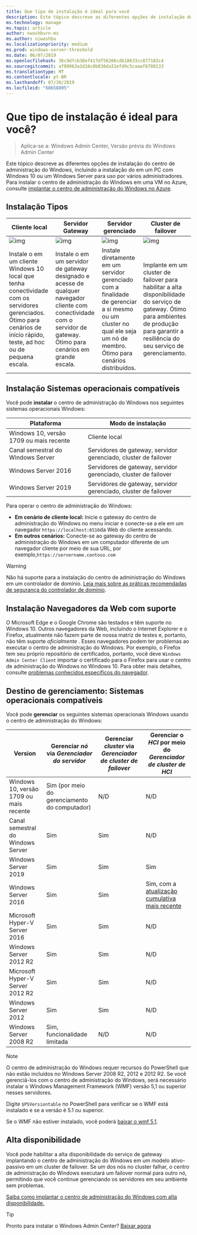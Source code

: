 ```yaml
---
title: Que tipo de instalação é ideal para você
description: Este tópico descreve as diferentes opções de instalação do centro de administração do Windows, incluindo a instalação do em um PC com Windows 10 ou um Windows Server para uso por vários administradores.
ms.technology: manage
ms.topic: article
author: nwashburn-ms
ms.author: niwashbu
ms.localizationpriority: medium
ms.prod: windows-server-threshold
ms.date: 06/07/2019
ms.openlocfilehash: 36c9dfcb38ef417df56206cdb18633cc877183c4
ms.sourcegitcommit: af80963a1d16c0b836da31efd9c5caaaf6708133
ms.translationtype: MT
ms.contentlocale: pt-BR
ms.lasthandoff: 07/30/2019
ms.locfileid: "68658895"
---
```

# <a name="what-type-of-installation-is-right-for-you"></a>Que tipo de instalação é ideal para você?

>Aplica-se a: Windows Admin Center, Versão prévia do Windows Admin Center

Este tópico descreve as diferentes opções de instalação do centro de administração do Windows, incluindo a instalação do em um PC com Windows 10 ou um Windows Server para uso por vários administradores. Para instalar o centro de administração do Windows em uma VM no Azure, consulte [implantar o centro de administração do Windows no Azure](../azure/deploy-wac-in-azure.md).

## <a name="installation-types"></a>Instalação Tipos

| Cliente local                                | Servidor Gateway                                  | Servidor gerenciado                               | Cluster de failover                           |
|---------------------------------------------|-------------------------------------------------|----------------------------------------------|--------------------------------------------|
| ![img](../media/deployment-options/W10.PNG) | ![img](../media/deployment-options/gateway.PNG) | ![img](../media/deployment-options/node.PNG) | ![img](../media/deployment-options/HA.png) |
| Instale o em um cliente Windows 10 local que tenha conectividade com os servidores gerenciados.  Ótimo para cenários de início rápido, teste, ad hoc ou de pequena escala. |Instale o em um servidor de gateway designado e acesse de qualquer navegador cliente com conectividade com o servidor de gateway.  Ótimo para cenários em grande escala. | Instale diretamente em um servidor gerenciado com a finalidade de gerenciar a si mesmo ou um cluster no qual ele seja um nó de membro.  Ótimo para cenários distribuídos. | Implante em um cluster de failover para habilitar a alta disponibilidade do serviço de gateway. Ótimo para ambientes de produção para garantir a resiliência do seu serviço de gerenciamento. |

## <a name="installation-supported-operating-systems"></a>Instalação Sistemas operacionais compatíveis

Você pode **instalar** o centro de administração do Windows nos seguintes sistemas operacionais Windows:

| **Plataforma**                       | **Modo de instalação** |
| -----------------------------------| --------------------- |
| Windows 10, versão 1709 ou mais recente  | Cliente local |
| Canal semestral do Windows Server | Servidores de gateway, servidor gerenciado, cluster de failover |
| Windows Server 2016                | Servidores de gateway, servidor gerenciado, cluster de failover |
| Windows Server 2019                | Servidores de gateway, servidor gerenciado, cluster de failover |

Para operar o centro de administração do Windows:

- **Em cenário de cliente local:** Inicie o gateway do centro de administração do Windows no menu iniciar e conecte-se a ele em um navegador `https://localhost:6516`da Web do cliente acessando.
- **Em outros cenários:** Conecte-se ao gateway do centro de administração do Windows em um computador diferente de um navegador cliente por meio de sua URL, por exemplo,`https://servername.contoso.com`

> [!WARNING]
> Não há suporte para a instalação do centro de administração do Windows em um controlador de domínio. [Leia mais sobre as práticas recomendadas de segurança do controlador de domínio](https://docs.microsoft.com/windows-server/identity/ad-ds/plan/security-best-practices/securing-domain-controllers-against-attack). 

## <a name="installation-supported-web-browsers"></a>Instalação Navegadores da Web com suporte

O Microsoft Edge e o Google Chrome são testados e têm suporte no Windows 10. Outros navegadores da Web, incluindo o Internet Explorer e o Firefox, atualmente não fazem parte de nossa matriz de testes e, portanto, não têm suporte *oficialmente* . Esses navegadores podem ter problemas ao executar o centro de administração do Windows. Por exemplo, o Firefox tem seu próprio repositório de certificados, portanto, você deve `Windows Admin Center Client` importar o certificado para o Firefox para usar o centro de administração do Windows no Windows 10. Para obter mais detalhes, consulte [problemas conhecidos específicos do navegador](../support/known-issues.md#browser-specific-issues).

## <a name="management-target-supported-operating-systems"></a>Destino de gerenciamento: Sistemas operacionais compatíveis

Você pode **gerenciar** os seguintes sistemas operacionais Windows usando o centro de administração do Windows:

| Version | Gerenciar *nó* via *Gerenciador do servidor* | Gerenciar *cluster* via *Gerenciador de cluster de failover* | Gerenciar o *HCI* por meio do *Gerenciador de cluster de HCI* |
| ------------------------- |--------------- | ----- | ------------------------ |
| Windows 10, versão 1709 ou mais recente | Sim (por meio do gerenciamento do computador) | N/D | N/D |
| Canal semestral do Windows Server | Sim | Sim | N/D |
| Windows Server 2019 | Sim | Sim | Sim |
| Windows Server 2016 | Sim | Sim | Sim, com a [atualização cumulativa mais recente](../use/manage-hyper-converged.md#prepare-your-windows-server-2016-cluster-for-windows-admin-center) |
| Microsoft Hyper-V Server 2016 | Sim | Sim | N/D |
| Windows Server 2012 R2 | Sim | Sim | N/D |
| Microsoft Hyper-V Server 2012 R2 | Sim | Sim | N/D |
| Windows Server 2012 | Sim | Sim | N/D |
| Windows Server 2008 R2 | Sim, funcionalidade limitada | N/D | N/D |

> [!NOTE]
> O centro de administração do Windows requer recursos do PowerShell que não estão incluídos no Windows Server 2008 R2, 2012 e 2012 R2. Se você gerenciá-los com o centro de administração do Windows, será necessário instalar o Windows Management Framework (WMF) versão 5,1 ou superior nesses servidores.
> 
> Digite `$PSVersiontable` no PowerShell para verificar se o WMF está instalado e se a versão é 5.1 ou superior. 
> 
> Se o WMF não estiver instalado, você poderá [baixar o wmf 5,1](https://www.microsoft.com/en-us/download/details.aspx?id=54616).

## <a name="high-availability"></a>Alta disponibilidade

Você pode habilitar a alta disponibilidade do serviço de gateway implantando o centro de administração do Windows em um modelo ativo-passivo em um cluster de failover. Se um dos nós no cluster falhar, o centro de administração do Windows executará um failover normal para outro nó, permitindo que você continue gerenciando os servidores em seu ambiente sem problemas.

[Saiba como implantar o centro de administração do Windows com alta disponibilidade.](../deploy/high-availability.md)

> [!Tip]
> Pronto para instalar o Windows Admin Center? [Baixar agora](https://aka.ms/windowsadmincenter)
